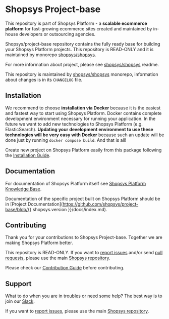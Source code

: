 # Shopsys Project-base

This repository is part of Shopsys Platform - a **scalable ecommerce platform** for fast-growing ecommerce sites created and maintained by in-house developers or outsourcing agencies.

Shopsys/project-base repository contains the fully ready base for building your Shopsys Platform projects. This repository is READ-ONLY and it is maintained by monorepo [shopsys/shopsys](https://github.com/shopsys/shopsys).

For more information about project, please see [shopsys/shopsys](https://github.com/shopsys/shopsys) readme.

This repository is maintained by [shopsys/shopsys] monorepo, information about changes is in its `CHANGELOG` file.

## Installation

We recommend to choose **installation via Docker** because it is the easiest and fastest way to start using Shopsys Platform.
Docker contains complete development environment necessary for running your application.
In the future we want to add new technologies to Shopsys Platform (e.g. ElasticSearch).
**Updating your development environment to use these technologies will be very easy with Docker**
because such an update will be done just by running `docker compose build`.
And that is all!

Create new project on Shopsys Platform easily from this package following the [Installation Guide](https://docs.shopsys.com/en/latest/installation/installation-guide/).

## Documentation

For documentation of Shopsys Platform itself see [Shopsys Platform Knowledge Base](https://docs.shopsys.com/en/latest/).

Documentation of the specific project built on Shopsys Platform should be in [Project Documentation](https://github.com/shopsys/project-base/blob/{{ shopsys.version }}/docs/index.md).

## Contributing

Thank you for your contributions to Shopsys Project-base.
Together we are making Shopsys Platform better.

This repository is READ-ONLY.
If you want to [report issues](https://github.com/shopsys/shopsys/issues/new) and/or send [pull requests](https://github.com/shopsys/shopsys/compare),
please use the main [Shopsys repository](https://github.com/shopsys/shopsys).

Please check our [Contribution Guide](https://github.com/shopsys/shopsys/blob/HEAD/CONTRIBUTING.md) before contributing.

## Support

What to do when you are in troubles or need some help?
The best way is to join our [Slack](https://join.slack.com/t/shopsysframework/shared_invite/zt-11wx9au4g-e5pXei73UJydHRQ7nVApAQ).

If you want to [report issues](https://github.com/shopsys/shopsys/issues/new), please use the main [Shopsys repository](https://github.com/shopsys/shopsys).

[shopsys/shopsys]: (https://github.com/shopsys/shopsys)
